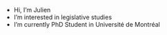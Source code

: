 - Hi, I’m Julien
- I’m interested in legislative studies
- I’m currently PhD Student in Université de Montréal

